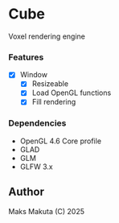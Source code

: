 # Cube

Voxel rendering engine 

### Features

- [x] Window
  - [x] Resizeable
  - [x] Load OpenGL functions
  - [x] Fill rendering

### Dependencies

 - OpenGL 4.6 Core profile
 - GLAD
 - GLM
 - GLFW 3.x

## Author

Maks Makuta (C) 2025